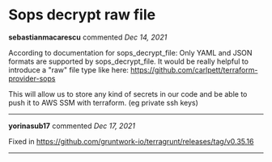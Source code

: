 # Sops decrypt raw file

**sebastianmacarescu** commented *Dec 14, 2021*

According to documentation for sops_decrypt_file: Only YAML and JSON formats are supported by sops_decrypt_file.
It would be really helpful to introduce a "raw" file type like here: https://github.com/carlpett/terraform-provider-sops

This will allow us to store any kind of secrets in our code and be able to push it to AWS SSM with terraform. (eg private ssh keys)
<br />
***


**yorinasub17** commented *Dec 17, 2021*

Fixed in https://github.com/gruntwork-io/terragrunt/releases/tag/v0.35.16
***

